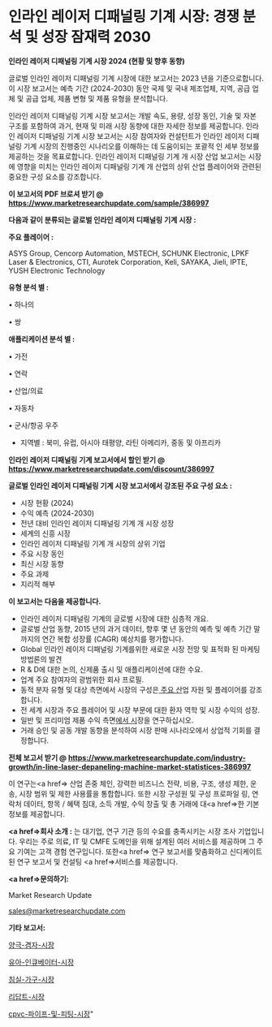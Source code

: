 # 인라인 레이저 디패널링 기계 시장: 경쟁 분석 및 성장 잠재력 2030

<strong>인라인 레이저 디패널링 기계 시장 2024 (현황 및 향후 동향)</strong>

글로벌 인라인 레이저 디패널링 기계 시장에 대한 보고서는 2023 년을 기준으로합니다.이 시장 보고서는 예측 기간 (2024-2030) 동안 국제 및 국내 제조업체, 지역, 공급 업체 및 공급 업체, 제품 변형 및 제품 유형을 분석합니다.

인라인 레이저 디패널링 기계 시장 보고서는 개발 속도, 용량, 성장 동인, 기술 및 자본 구조를 포함하여 과거, 현재 및 미래 시장 동향에 대한 자세한 정보를 제공합니다. 인라인 레이저 디패널링 기계 시장 보고서는 시장 참여자와 컨설턴트가 인라인 레이저 디패널링 기계 시장의 진행중인 시나리오를 이해하는 데 도움이되는 포괄적 인 세부 정보를 제공하는 것을 목표로합니다. 인라인 레이저 디패널링 기계 개 시장 산업 보고서는 시장에 영향을 미치는 인라인 레이저 디패널링 기계 개 산업의 상위 산업 플레이어와 관련된 중요한 구성 요소를 강조합니다.



<strong>이 보고서의 PDF 브로셔 받기 @ <a href=https://www.marketresearchupdate.com/sample/386997>https://www.marketresearchupdate.com/sample/386997</a></strong>



<strong>다음과 같이 분류되는 글로벌 인라인 레이저 디패널링 기계 시장 :</strong>



<strong>주요 플레이어 :</strong>

ASYS Group, Cencorp Automation, MSTECH, SCHUNK Electronic, LPKF Laser & Electronics, CTI, Aurotek Corporation, Keli, SAYAKA, Jieli, IPTE, YUSH Electronic Technology



<strong>유형 분석 별 :</strong>

• 하나의

• 쌍



<strong>애플리케이션 분석 별 :</strong>

• 가전

• 연락

• 산업/의료

• 자동차

• 군사/항공 우주

<ul>
  <li>지역별 : 북미, 유럽, 아시아 태평양, 라틴 아메리카, 중동 및 아프리카</li>
</ul>


<strong>인라인 레이저 디패널링 기계 보고서에서 할인 받기 @ <a href=https://www.marketresearchupdate.com/discount/386997>https://www.marketresearchupdate.com/discount/386997</a></strong>



<strong>글로벌 인라인 레이저 디패널링 기계 시장 보고서에서 강조된 주요 구성 요소 :</strong>
<ul>
  <li>시장 현황 (2024)</li>
  <li>수익 예측 (2024-2030)</li>
  <li>전년 대비 인라인 레이저 디패널링 기계 개 시장 성장</li>
  <li>세계의 신흥 시장</li>
  <li>인라인 레이저 디패널링 기계 개 시장의 상위 기업</li>
  <li>주요 시장 동인</li>
  <li>최신 시장 동향</li>
  <li>주요 과제</li>
  <li>지리적 해부</li>
</ul>


<strong>이 보고서는 다음을 제공합니다.</strong>
<ul>
  <li>인라인 레이저 디패널링 기계의 글로벌 시장에 대한 심층적 개요.</li>
  <li>글로벌 산업 동향, 2015 년의 과거 데이터, 향후 몇 년 동안의 예측 및 예측 기간 말까지의 연간 복합 성장률 (CAGR) 예상치를 평가합니다.</li>
  <li>Global 인라인 레이저 디패널링 기계를위한 새로운 시장 전망 및 표적화 된 마케팅 방법론의 발견</li>
  <li>R &amp; D에 대한 논의, 신제품 출시 및 애플리케이션에 대한 수요.</li>
  <li>업계 주요 참여자의 광범위한 회사 프로필.</li>
  <li>동적 분자 유형 및 대상 측면에서 시장의 구성은<a href=> 주요 산</a>업 자원 및 플레이어를 강조합니다.</li>
  <li>전 세계 시장과 주요 플레이어 및 시장 부문에 대한 환자 역학 및 시장 수익의 성장.</li>
  <li>일반 및 프리미엄 제품 수익 측면<a href=>에서 시</a>장을 연구하십시오.</li>
  <li>거래 승인 및 공동 개발 동향을 분석하여 시장 판매 시나리오에서 상업적 기회를 결정합니다.</li>
</ul>



<strong>전체 보고서 받기 @ <a href=https://www.marketresearchupdate.com/industry-growth/in-line-laser-depaneling-machine-market-statistices-386997>https://www.marketresearchupdate.com/industry-growth/in-line-laser-depaneling-machine-market-statistices-386997</a></strong>

이 연구는<a href=> 산업 존중</a> 체인, 강력한 비즈니스 전략, 비용, 구조, 생성 제한, 운송, 시장 범위 및 제한 사용률을 통합합니다. 또한 시장 구성원 및 구성 프로파일 링, 연락처 데이터, 항목 / 혜택 침대, 소득 개발, 수익 창출 및 총 거래에 대<a href=>한 기본 </a>정보를 제공합니다.



<strong><a href=>회사 소</a>개 :</strong>
는 대기업, 연구 기관 등의 수요를 충족시키는 시장 조사 기업입니다. 우리는 주로 의료, IT 및 CMFE 도메인을 위해 설계된 여러 서비스를 제공하며 그 주요 기여는 고객 경험 연구입니다. 또한<a href=> 연구 보</a>고서를 맞춤화하고 신디케이트 된 연구 보고서 및 컨설팅 <a href=>서비스</a>를 제공합니다.



<strong><a href=>문의하기:</a></strong>

Market Research Update

sales@marketresearchupdate.com



<strong>기타 보고서:</strong>

<a href=https://www.linkedin.com/pulse/양극-겸자-시장-동향-및-성장-전망-market-matrix-musings-analysis/>양극-겸자-시장</a>

<a href=https://www.linkedin.com/pulse/유아-인큐베이터-시장-동향-및-성장-전망-survey-spotlight-pro-24-analysis-1m43f/>유아-인큐베이터-시장</a>

<a href=https://www.linkedin.com/pulse/침실-가구-시장-현재-및-미래-성장-2029-data-dive-diaries-24-analysis-i4fkf/>침실-가구-시장</a>

<a href=https://www.linkedin.com/pulse/리답트-시장-경쟁-분석-및-성장-잠재력-2030-analytics-avenue-adventures-24-ana-t5mif/>리답트-시장</a>

<a href=https://www.linkedin.com/pulse/cpvc-파이프-및-피팅-시장-경쟁-분석-성장-잠재력-2030-analytics-alchemy-360-analysis-nk5sf/>cpvc-파이프-및-피팅-시장</a>"

